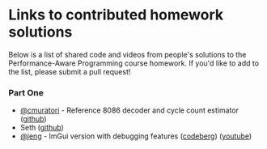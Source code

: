 # Links to contributed homework solutions

Below is a list of shared code and videos from people's solutions to the Performance-Aware Programming course homework. If you'd like to add to the list, please submit a pull request!

### Part One

* [@cmuratori](https://github.com/cmuratori) - Reference 8086 decoder and cycle count estimator ([github](https://github.com/cmuratori/computer_enhance/tree/main/perfaware/sim86))
* Seth ([github](https://github.com/SethArchambault/Performance-Aware-Programming))
* [@jeng](https://github.com/jeng) - ImGui version with debugging features ([codeberg](https://codeberg.org/jeng/Sim8088)) ([youtube](https://youtu.be/KOn6WozGtVk))
